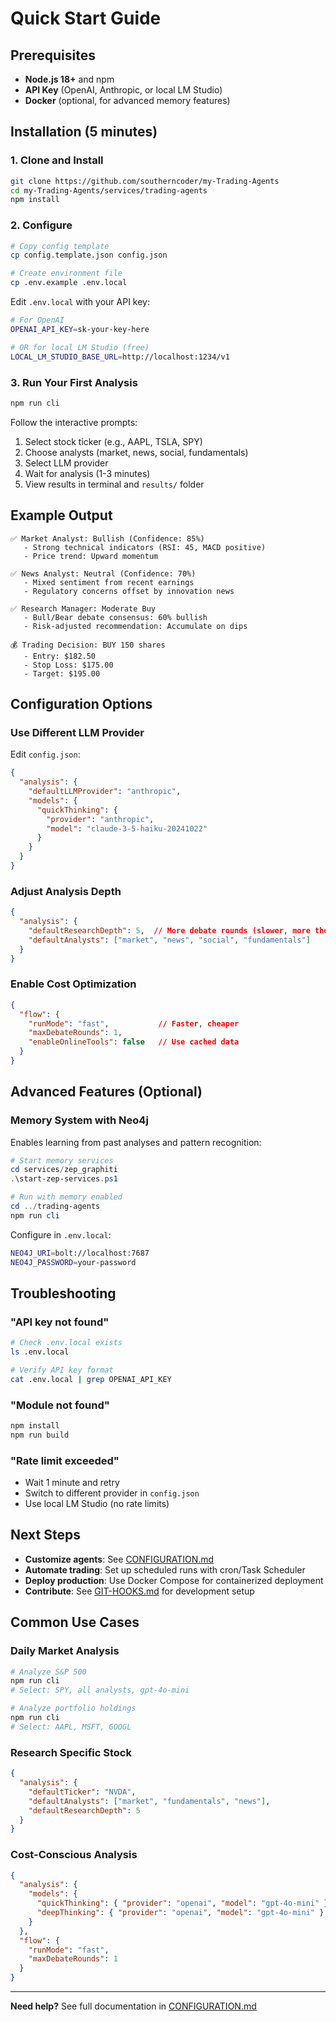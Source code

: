 # Quick Start Guide

## Prerequisites

- **Node.js 18+** and npm
- **API Key** (OpenAI, Anthropic, or local LM Studio)
- **Docker** (optional, for advanced memory features)

## Installation (5 minutes)

### 1. Clone and Install
```bash
git clone https://github.com/southerncoder/my-Trading-Agents
cd my-Trading-Agents/services/trading-agents
npm install
```

### 2. Configure
```bash
# Copy config template
cp config.template.json config.json

# Create environment file
cp .env.example .env.local
```

Edit `.env.local` with your API key:
```bash
# For OpenAI
OPENAI_API_KEY=sk-your-key-here

# OR for local LM Studio (free)
LOCAL_LM_STUDIO_BASE_URL=http://localhost:1234/v1
```

### 3. Run Your First Analysis
```bash
npm run cli
```

Follow the interactive prompts:
1. Select stock ticker (e.g., AAPL, TSLA, SPY)
2. Choose analysts (market, news, social, fundamentals)
3. Select LLM provider
4. Wait for analysis (1-3 minutes)
5. View results in terminal and `results/` folder

## Example Output

```
✅ Market Analyst: Bullish (Confidence: 85%)
   - Strong technical indicators (RSI: 45, MACD positive)
   - Price trend: Upward momentum

✅ News Analyst: Neutral (Confidence: 70%)
   - Mixed sentiment from recent earnings
   - Regulatory concerns offset by innovation news

✅ Research Manager: Moderate Buy
   - Bull/Bear debate consensus: 60% bullish
   - Risk-adjusted recommendation: Accumulate on dips

💰 Trading Decision: BUY 150 shares
   - Entry: $182.50
   - Stop Loss: $175.00
   - Target: $195.00
```

## Configuration Options

### Use Different LLM Provider

Edit `config.json`:
```json
{
  "analysis": {
    "defaultLLMProvider": "anthropic",
    "models": {
      "quickThinking": {
        "provider": "anthropic",
        "model": "claude-3-5-haiku-20241022"
      }
    }
  }
}
```

### Adjust Analysis Depth

```json
{
  "analysis": {
    "defaultResearchDepth": 5,  // More debate rounds (slower, more thorough)
    "defaultAnalysts": ["market", "news", "social", "fundamentals"]
  }
}
```

### Enable Cost Optimization

```json
{
  "flow": {
    "runMode": "fast",           // Faster, cheaper
    "maxDebateRounds": 1,
    "enableOnlineTools": false   // Use cached data
  }
}
```

## Advanced Features (Optional)

### Memory System with Neo4j

Enables learning from past analyses and pattern recognition:

```powershell
# Start memory services
cd services/zep_graphiti
.\start-zep-services.ps1

# Run with memory enabled
cd ../trading-agents
npm run cli
```

Configure in `.env.local`:
```bash
NEO4J_URI=bolt://localhost:7687
NEO4J_PASSWORD=your-password
```

## Troubleshooting

### "API key not found"
```bash
# Check .env.local exists
ls .env.local

# Verify API key format
cat .env.local | grep OPENAI_API_KEY
```

### "Module not found"
```bash
npm install
npm run build
```

### "Rate limit exceeded"
- Wait 1 minute and retry
- Switch to different provider in `config.json`
- Use local LM Studio (no rate limits)

## Next Steps

- **Customize agents**: See [CONFIGURATION.md](./CONFIGURATION.md)
- **Automate trading**: Set up scheduled runs with cron/Task Scheduler
- **Deploy production**: Use Docker Compose for containerized deployment
- **Contribute**: See [GIT-HOOKS.md](./GIT-HOOKS.md) for development setup

## Common Use Cases

### Daily Market Analysis
```bash
# Analyze S&P 500
npm run cli
# Select: SPY, all analysts, gpt-4o-mini

# Analyze portfolio holdings
npm run cli
# Select: AAPL, MSFT, GOOGL
```

### Research Specific Stock
```json
{
  "analysis": {
    "defaultTicker": "NVDA",
    "defaultAnalysts": ["market", "fundamentals", "news"],
    "defaultResearchDepth": 5
  }
}
```

### Cost-Conscious Analysis
```json
{
  "analysis": {
    "models": {
      "quickThinking": { "provider": "openai", "model": "gpt-4o-mini" },
      "deepThinking": { "provider": "openai", "model": "gpt-4o-mini" }
    }
  },
  "flow": {
    "runMode": "fast",
    "maxDebateRounds": 1
  }
}
```

---

**Need help?** See full documentation in [CONFIGURATION.md](./CONFIGURATION.md)
